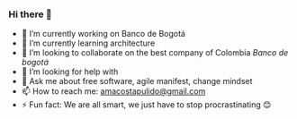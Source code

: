 ### Hi there 👋

- 🔭 I’m currently working on Banco de Bogotá
- 🌱 I’m currently learning architecture
- 👯 I’m looking to collaborate on the best company of Colombia *Banco de bogotá*
- 🤔 I’m looking for help with 
- 💬 Ask me about free software, agile manifest, change mindset
- 📫 How to reach me: amacostapulido@gmail.com
- ⚡ Fun fact: We are all smart, we just have to stop procrastinating :blush:
